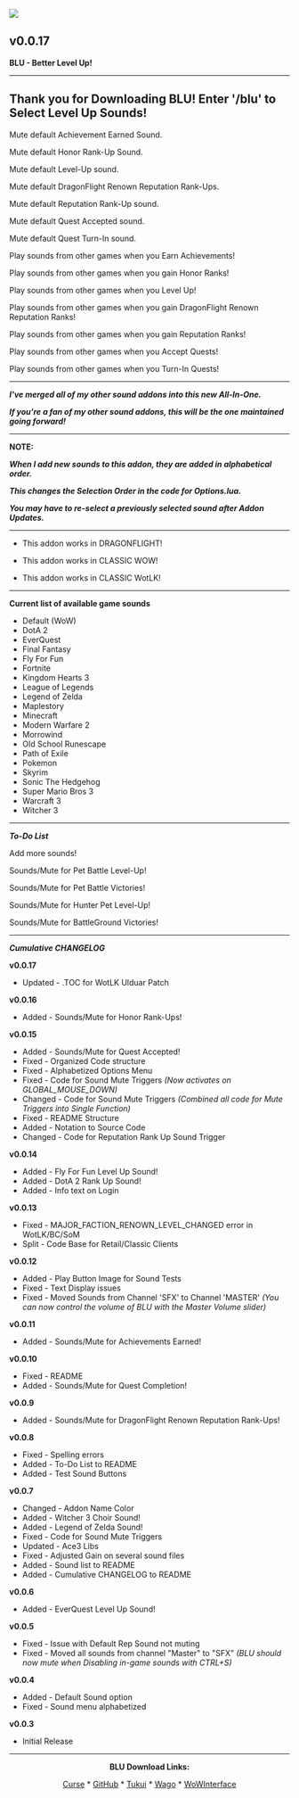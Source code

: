 [![](https://img.shields.io/static/v1?label=Donate&message=CashApp&color=brightgreen)](https://bit.ly/3fyxxSU)

v0.0.17
------------------------------

**BLU - Better Level Up!**

------------------------------
**Thank you for Downloading BLU! Enter '/blu' to Select Level Up Sounds!**
------------------------------

Mute default Achievement Earned Sound.

Mute default Honor Rank-Up Sound.

Mute default Level-Up sound.

Mute default DragonFlight Renown Reputation Rank-Ups.

Mute default Reputation Rank-Up sound.

Mute default Quest Accepted sound.

Mute default Quest Turn-In sound.

Play sounds from other games when you Earn Achievements!

Play sounds from other games when you gain Honor Ranks!

Play sounds from other games when you Level Up!

Play sounds from other games when you gain DragonFlight Renown Reputation Ranks!

Play sounds from other games when you gain Reputation Ranks!

Play sounds from other games when you Accept Quests!

Play sounds from other games when you Turn-In Quests!


------------------------------

***I've merged all of my other sound addons into this new All-In-One.***

***If you're a fan of my other sound addons, this will be the one maintained going forward!***

------------------------------

**NOTE:**

***When I add new sounds to this addon, they are added in alphabetical order.***

***This changes the Selection Order in the code for Options.lua.***

***You may have to re-select a previously selected sound after Addon Updates.***

------------------------------

- This addon works in DRAGONFLIGHT!

- This addon works in CLASSIC WOW!

- This addon works in CLASSIC WotLK!

------------------------------

**Current list of available game sounds**
- Default (WoW)
- DotA 2
- EverQuest
- Final Fantasy
- Fly For Fun
- Fortnite
- Kingdom Hearts 3
- League of Legends
- Legend of Zelda
- Maplestory
- Minecraft
- Modern Warfare 2
- Morrowind
- Old School Runescape
- Path of Exile
- Pokemon
- Skyrim
- Sonic The Hedgehog
- Super Mario Bros 3
- Warcraft 3
- Witcher 3

------------------------------

***To-Do List***


Add more sounds!

Sounds/Mute for Pet Battle Level-Up!

Sounds/Mute for Pet Battle Victories!

Sounds/Mute for Hunter Pet Level-Up!

Sounds/Mute for BattleGround Victories!

------------------------------

***Cumulative CHANGELOG***

**v0.0.17**
- Updated - .TOC for WotLK Ulduar Patch

**v0.0.16**
- Added   - Sounds/Mute for Honor Rank-Ups!

**v0.0.15**
- Added   - Sounds/Mute for Quest Accepted!
- Fixed   - Organized Code structure
- Fixed   - Alphabetized Options Menu
- Fixed   - Code for Sound Mute Triggers
          *(Now activates on GLOBAL_MOUSE_DOWN)*
- Changed - Code for Sound Mute Triggers
          *(Combined all code for Mute Triggers into Single Function)*
- Fixed   - README Structure
- Added   - Notation to Source Code
- Changed - Code for Reputation Rank Up Sound Trigger


**v0.0.14**
- Added   - Fly For Fun Level Up Sound!
- Added   - DotA 2 Rank Up Sound!
- Added   - Info text on Login

**v0.0.13**
- Fixed   - MAJOR_FACTION_RENOWN_LEVEL_CHANGED error in WotLK/BC/SoM
- Split   - Code Base for Retail/Classic Clients

**v0.0.12**
- Added   - Play Button Image for Sound Tests
- Fixed   - Text Display issues
- Fixed   - Moved Sounds from Channel 'SFX' to Channel 'MASTER'
          *(You can now control the volume of BLU with the Master Volume slider)*

**v0.0.11**
- Added   - Sounds/Mute for Achievements Earned!

**v0.0.10**
- Fixed   - README
- Added   - Sounds/Mute for Quest Completion!

**v0.0.9**
- Added   - Sounds/Mute for DragonFlight Renown Reputation Rank-Ups!

**v0.0.8**
- Fixed   - Spelling errors
- Added   - To-Do List to README
- Added   - Test Sound Buttons

**v0.0.7**
- Changed - Addon Name Color
- Added   - Witcher 3 Choir Sound!
- Added   - Legend of Zelda Sound!
- Fixed   - Code for Sound Mute Triggers
- Updated - Ace3 Libs
- Fixed   - Adjusted Gain on several sound files
- Added   - Sound list to README
- Added   - Cumulative CHANGELOG to README

**v0.0.6**
- Added - EverQuest Level Up Sound!

**v0.0.5**
- Fixed - Issue with Default Rep Sound not muting
- Fixed - Moved all sounds from channel "Master" to "SFX"
          *(BLU should now mute when Disabling in-game sounds with CTRL+S)*

**v0.0.4**
- Added   - Default Sound option
- Fixed   - Sound menu alphabetized

**v0.0.3**
- Initial Release

------------------------------

<div align="center">

**BLU Download Links:**

[Curse](https://www.curseforge.com/wow/addons/blu-better-level-up "This link takes you to the Curseforge.com website, you may download it here and help support the developers.") * [GitHub](https://github.com/donniedice/BLU "This link takes you to the GitHub.com website, you may download it here.") * [Tukui](https://www.tukui.org/addons.php?id=257 "This link takes you to the Tukui.org website, you may download it here.") * [Wago](https://addons.wago.io/addons/blu "This link takes you to the Wago.io website, you may download it here and help support the developers.") * [WoWInterface](https://www.wowinterface.com/downloads/info26465-BLU-BetterLevelUp.html "This link takes you to the WoWInterface.com website, you may download it here.")

</div>
